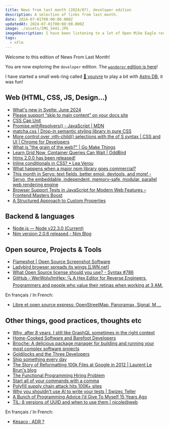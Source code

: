 ```yaml
---
title: News from last month (2024/07), developer edition
description: A selection of links from last month.
date: 2024-07-01T00:00:00.000Z
updatedAt: 2024-07-01T00:00:00.000Z
image: ./assets/IMG_5441.JPG
imageDescription: I have been listening to a lot of Open Mike Eagle recently, so here is a picture fromt the beginning of his live show in Paris on 2018-11-26.
tags:
  - nflm
---
```


Welcome to this edition of News From Last Month!

You are now exploring the `developer` edition. The [`wonderer` edition is here](/news-from-last-month-202407-wonderer-edition)!

I have started a small web ring called [🐉 vouivre](https://vouivre.ehret.me/) to play a bit with [Astro DB](https://astro.build/db/), it was fun!

## Web (HTML, CSS, JS, Design...)

- [What's new in Svelte: June 2024](https://svelte.dev/blog/whats-new-in-svelte-june-2024) <!-- TAGS: 202406,dev,web -->
- [Please support “skip to main content” on your docs site](https://technicalwriting.dev/a11y/skip.html) <!-- TAGS: 202406,dev,web -->
- [CSS Cap Unit](https://ishadeed.com/article/css-cap-unit/) <!-- TAGS: 202406,dev,web -->
- [Promise.withResolvers() - JavaScript | MDN](https://developer.mozilla.org/en-US/docs/Web/JavaScript/Reference/Global_Objects/Promise/withResolvers) <!-- TAGS: 202406,dev,web -->
- [matcha.css | Drop-in semantic styling library in pure CSS](https://matcha.mizu.sh/#) <!-- TAGS: 202406,dev,web -->
- [More control over :nth-child() selections with the of S syntax | CSS and UI | Chrome for Developers](https://developer.chrome.com/docs/css-ui/css-nth-child-of-s) <!-- TAGS: 202406,dev,web -->
- [What is "the grain of the web?" | Go Make Things](https://gomakethings.com/what-is-the-grain-of-the-web/) <!-- TAGS: 202406,dev,web -->
- [Learn Grid Now, Container Queries Can Wait | OddBird](https://www.oddbird.net/2024/06/13/css-layout/) <!-- TAGS: 202406,dev,web -->
- [htmx 2.0.0 has been released!](https://htmx.org/posts/2024-06-17-htmx-2-0-0-is-released/) <!-- TAGS: 202406,dev,web -->
- [Inline conditionals in CSS? • Lea Verou](https://lea.verou.me/blog/2024/css-conditionals/) <!-- TAGS: 202406,dev,web -->
- [What happens when a major npm library goes commercial?](https://adventures.nodeland.dev/archive/what-happens-when-a-major-npm-library-goes/) <!-- TAGS: 202406,dev,web -->
- [This month in Servo: text fields, better emoji, devtools, and more! - Servo, the embeddable, independent, memory-safe, modular, parallel web rendering engine](https://servo.org/blog/2024/06/28/input-text-emoji-devtools/) <!-- TAGS: 202406,dev,web -->
- [Browser Support Tests in JavaScript for Modern Web Features – Frontend Masters Boost](https://frontendmasters.com/blog/browser-support-tests-in-javascript-for-modern-web-features/) <!-- TAGS: 202406,dev,web -->
- [A Structured Approach to Custom Properties](https://keithjgrant.com/posts/2024/06/a-structured-approach-to-custom-properties/) <!-- TAGS: 202406,dev,web -->

## Backend & languages

- [Node.js — Node v22.3.0 (Current)](https://nodejs.org/en/blog/release/v22.3.0) <!-- TAGS: 202406,backend,dev -->
- [Nim version 2.0.6 released - Nim Blog](https://nim-lang.org//blog/2024/06/17/version-206-released.html) <!-- TAGS: 202406,backend,dev -->

## Open source, Projects & Tools

- [Flameshot | Open Source Screenshot Software](https://flameshot.org/) <!-- TAGS: 202406,opensource -->
- [Ladybird browser spreads its wings [LWN.net]](https://lwn.net/Articles/976822/) <!-- TAGS: 202406,opensource -->
- [What Open Source license should you use? - Syntax #786](https://syntax.fm/show/786/what-open-source-license-should-you-use) <!-- TAGS: 202406,opensource -->
- [GitHub - WerWolv/ImHex: 🔍 A Hex Editor for Reverse Engineers, Programmers and people who value their retinas when working at 3 AM.](https://github.com/WerWolv/ImHex) <!-- TAGS: 202406,opensource -->

En français / In French:

- [Libre et open source express: OpenStreetMap, Panoramax, Signal, M ...](https://www.zdnet.fr/blogs/l-esprit-libre/libre-et-open-source-express-openstreetmap-panoramax-signal-murena-mentorat-392390.htm) <!-- TAGS: 202406,fr,opensource -->

## Other things, good practices, thoughts etc

- [Why, after 8 years, I still like GraphQL sometimes in the right context](https://www.magiroux.com/eight-years-of-graphql) <!-- TAGS: 202406,dev,various -->
- [Home-Cooked Software and Barefoot Developers](https://maggieappleton.com/home-cooked-software) <!-- TAGS: 202406,dev,various -->
- [Brioche: A delicious package manager for building and running your most complex software projects](https://brioche.dev/) <!-- TAGS: 202406,dev,various -->
- [Goldilocks and the Three Developers](https://www.codingwithjesse.com/blog/goldilocks-and-the-three-developers/) <!-- TAGS: 202406,dev,various -->
- [Ship something every day](https://maxleiter.com/blog/ship-every-day) <!-- TAGS: 202406,dev,various -->
- [The Story of Reformatting 100k Files at Google in 2012 | Laurent Le Brun's blog](https://laurent.le-brun.eu/blog/the-story-of-reformatting-100k-files-at-google-in-2011) <!-- TAGS: 202406,dev,various -->
- [The Functional Programming Hiring Problem](https://blog.janissary.xyz/posts/hiring-functional-programming) <!-- TAGS: 202406,dev,various -->
- [Start all of your commands with a comma](https://rhodesmill.org/brandon/2009/commands-with-comma/) <!-- TAGS: 202406,dev,various -->
- [Polyfill supply chain attack hits 100K+ sites](https://sansec.io/research/polyfill-supply-chain-attack) <!-- TAGS: 202406,dev,various -->
- [Why you shouldn't use AI to write your tests | Swizec Teller](https://swizec.com/blog/why-you-shouldnt-use-ai-to-write-your-tests/) <!-- TAGS: 202406,dev,various -->
- [A Bunch of Programming Advice I’d Give To Myself 15 Years Ago](https://mbuffett.com/posts/programming-advice-younger-self/) <!-- TAGS: 202406,dev,various -->
- [TIL: 8 versions of UUID and when to use them | nicole@web](https://www.ntietz.com/blog/til-uses-for-the-different-uuid-versions/) <!-- TAGS: 202406,dev,various -->

En français / In French:

- [Késaco : ADR ?](https://www.sfeir.dev/front/kesaco-adr/) <!-- TAGS: 202406,dev,fr,various -->
